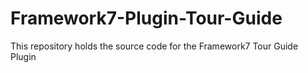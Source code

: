 # Framework7-Plugin-Tour-Guide
This repository holds the source code for the Framework7 Tour Guide Plugin
